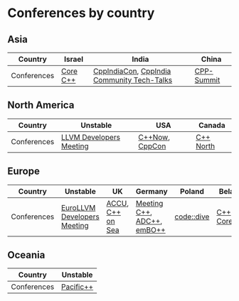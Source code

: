 # Conferences by country

## Asia

| Country | Israel | India | China |
| --- | --- | --- | --- |
| Conferences | [Core C++](https://github.com/PatriotRossii/cpp-conferences/blob/master/conferences/corecpp.md) | [CppIndiaCon](https://github.com/PatriotRossii/cpp-conferences/blob/master/conferences/cppindiacon.md), [CppIndia Community Tech-Talks](https://github.com/PatriotRossii/cpp-conferences/blob/master/conferences/cppindiacommunitytechtalks.md) | [CPP-Summit](https://github.com/PatriotRossii/cpp-conferences/blob/master/conferences/cppsummit.md) |


## North America

| Country | Unstable | USA | Canada |
| --- | --- | --- | --- |
| Conferences | [LLVM Developers Meeting](https://github.com/PatriotRossii/cpp-conferences/blob/master/conferences/llvm.md) | [C++Now](https://github.com/PatriotRossii/cpp-conferences/blob/master/conferences/cppnow.md), [CppCon](https://github.com/PatriotRossii/cpp-conferences/blob/master/conferences/cppcon.md) | [C++ North](https://github.com/PatriotRossii/cpp-conferences/blob/master/conferences/cppnorth.md) |


## Europe

| Country | Unstable | UK | Germany | Poland | Belarus | France | Russia | Italy | Romania
| --- | --- | --- | --- | --- | --- | --- | --- | --- | --- |
| Conferences | [EuroLLVM Developers Meeting](https://github.com/PatriotRossii/cpp-conferences/blob/master/conferences/llvm.md) | [ACCU](https://github.com/PatriotRossii/cpp-conferences/blob/master/conferences/accu.md), [C++ on Sea](https://github.com/PatriotRossii/cpp-conferences/blob/master/conferences/cpponsea.md) | [Meeting C++](https://github.com/PatriotRossii/cpp-conferences/blob/master/conferences/meetingcpp.md), [ADC++](https://github.com/PatriotRossii/cpp-conferences/blob/master/conferences/adcpp.md), [emBO++](https://github.com/PatriotRossii/cpp-conferences/blob/master/conferences/embopp.md) | [code::dive](https://github.com/PatriotRossii/cpp-conferences/blob/master/conferences/codedive.md) | [C++ Corehard](https://github.com/PatriotRossii/cpp-conferences/blob/master/conferences/cppcorehard.md) | [CPPP](https://github.com/PatriotRossii/cpp-conferences/blob/master/conferences/cppp.md) | [C++ Russia](https://github.com/PatriotRossii/cpp-conferences/blob/master/conferences/cpprussia.md) | [Italian C++ Conference, C++ Day](https://github.com/PatriotRossii/cpp-conferences/blob/master/conferences/italiancpp.md) | [C++ Europe](https://github.com/PatriotRossii/cpp-conferences/blob/master/conferences/cppeurope.md) |

## Oceania

| Country | Unstable |
| --- | --- |
| Conferences | [Pacific++](https://github.com/PatriotRossii/cpp-conferences/blob/master/conferences/pacificpp.md) |
